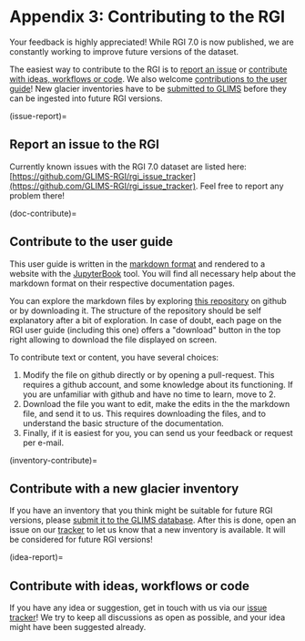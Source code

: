 # Appendix 3: Contributing to the RGI

Your feedback is highly appreciated! While RGI 7.0 is now published, 
we are constantly working to improve future versions of the dataset.   

The easiest way to contribute to the RGI is to [report an issue](issue-report) or [contribute with ideas, workflows or code](idea-report). We also welcome [contributions to the user guide](doc-contribute)! 
New glacier inventories have to be [submitted to GLIMS](inventory-contribute) before they can be ingested into future RGI versions.

(issue-report)=
## Report an issue to the RGI

Currently known issues with the RGI 7.0 dataset are listed here: [https://github.com/GLIMS-RGI/rgi_issue_tracker](https://github.com/GLIMS-RGI/rgi_issue_tracker). Feel free to report any problem there!

(doc-contribute)=
## Contribute to the user guide

This user guide is written in the [markdown format](https://en.wikipedia.org/wiki/Markdown) and rendered to a website with the [JupyterBook](https://jupyterbook.org) tool. You will find all necessary help about the markdown format on their respective documentation pages.

You can explore the markdown files by exploring [this repository](https://github.com/GLIMS-RGI/rgi_user_guide) on github 
or by downloading it. The structure of the repository should be self explanatory after a bit of exploration. 
In case of doubt, each page on the RGI user guide (including this one) offers a "download" button in the 
top right allowing to download the file displayed on screen.

To contribute text or content, you have several choices:

1. Modify the file on github directly or by opening a pull-request. This requires a github account, and some knowledge about its functioning. If you are unfamiliar with github and have no time to learn, move to 2.
2. Download the file you want to edit, make the edits in the the markdown file, and send it to us. This requires downloading the files, and to understand the basic structure of the documentation.
3. Finally, if it is easiest for you, you can send us your feedback or request per e-mail.

(inventory-contribute)=
## Contribute with a new glacier inventory

If you have an inventory that you think might be suitable for future RGI versions, please [submit it to the GLIMS database](https://www.glims.org/About/involvement.html). After this is done, open an issue on our [tracker](https://github.com/GLIMS-RGI/rgi_issue_tracker) to let us know that a new inventory is available. It will be considered for future RGI versions!

(idea-report)=
## Contribute with ideas, workflows or code

If you have any idea or suggestion, get in touch with us via our [issue tracker](https://github.com/GLIMS-RGI/rgi_issue_tracker)! We try to keep all discussions as open as possible, and your idea might have been suggested already.
